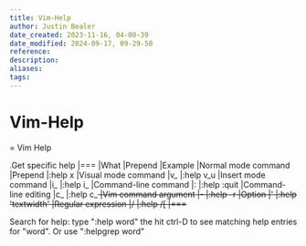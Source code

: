 ```yaml
---
title: Vim-Help
author: Justin Bealer
date_created: 2023-11-16, 04-00-39
date_modified: 2024-09-17, 09-29-50
reference: 
description: 
aliases: 
tags: 
---
```

# Vim-Help
= Vim Help

.Get specific help
|===
|What |Prepend |Example
|Normal mode command |Prepend |:help x
|Visual mode command |v_ |:help v_u
|Insert mode command |i_ |:help i_<Esc>
|Command-line command |: |:help :quit
|Command-line editing |c_ |:help c_<Del>
|Vim command argument |- |:help -r
|Option |' |:help 'textwidth'
|Regular expression |/ |:help /[
|===

Search for help: type ":help word" the hit ctrl-D to see matching help entries
for "word". Or use ":helpgrep word"
